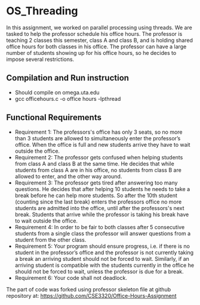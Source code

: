 # OS_Threading

In this assignment, we worked on parallel processing using threads. We are tasked to help the professor schedule his office hours. The professor is teaching 2 classes this semester, class A and
class B, and is holding shared office hours for both classes in his office. The professor can have a large number of students showing up for his office hours, so he decides to impose
several restrictions.

## Compilation and Run instruction

- Should compile on omega.uta.edu
- gcc officehours.c -o office hours -lpthread

## Functional Requirements
- Requirement 1: The professors's office has only 3 seats, so no more than 3 students are
allowed to simultaneously enter the professor’s office. When the office is full and new
students arrive they have to wait outside the office.
- Requirement 2: The professor gets confused when helping students from class A and
class B at the same time. He decides that while students from class A are in his office, no
students from class B are allowed to enter, and the other way around.
- Requirement 3: The professor gets tired after answering too many questions. He decides
that after helping 10 students he needs to take a break before he can help more students.
So after the 10th student (counting since the last break) enters the professors office no
more students are admitted into the office, until after the professors's next break. Students
that arrive while the professor is taking his break have to wait outside the office.
- Requirement 4: In order to be fair to both classes after 5 consecutive students from a
single class the professor will answer questions from a student from the other class.
- Requirement 5: Your program should ensure progress, i.e. if there is no student in the
professor’s office and the professor is not currently taking a break an arriving student
should not be forced to wait. Similarly, if an arriving student is compatible with the
students currently in the office he should not be forced to wait, unless the professor is due
for a break.
- Requirement 6: Your code shall not deadlock.

The part of code was forked using professor skeleton file at github repository at: https://github.com/CSE3320/Office-Hours-Assignment
